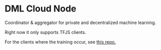 # DML Cloud Node

Coordinator &amp; aggregator for private and decentralized machine learning.

Right now it only supports TFJS clients.

For the clients where the training occur, see [this repo.](https://github.com/georgymh/decentralized-ml-js)
